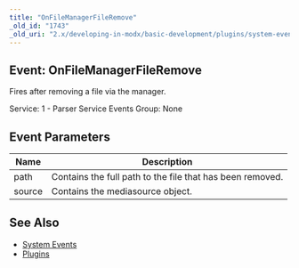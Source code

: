 ```yaml
---
title: "OnFileManagerFileRemove"
_old_id: "1743"
_old_uri: "2.x/developing-in-modx/basic-development/plugins/system-events/onfilemanagerfileremove"
---
```


## Event: OnFileManagerFileRemove

 Fires after removing a file via the manager.

 Service: 1 - Parser Service Events 
 Group: None

## Event Parameters

 | Name | Description |
|------|-------------|
| path | Contains the full path to the file that has been removed. |
| source | Contains the mediasource object. |
## See Also

- [System Events](developing-in-modx/basic-development/plugins/system-events)
- [Plugins](developing-in-modx/basic-development/plugins)